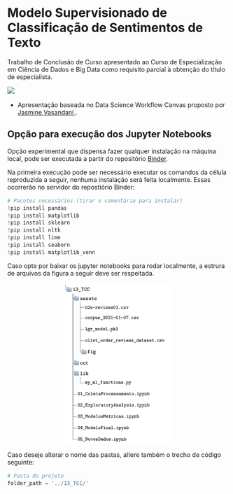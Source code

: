 # Modelo Supervisionado de Classificação de Sentimentos de Texto

Trabalho de Conclusão de Curso apresentado ao Curso de Especialização em
Ciência de Dados e Big Data como requisito parcial à obtenção do título de
especialista.

![](https://github.com/rmoraisr/TccPucminas/blob/master/scripts/13_TCC/assets/fig/canvas_presentation.jpeg)

* Apresentação baseada no Data Science Workflow Canvas proposto por [Jasmine Vasandani
](https://towardsdatascience.com/a-data-science-workflow-canvas-to-kickstart-your-projects-db62556be4d0).

## Opção para execução dos Jupyter Notebooks

Opção experimental que dispensa fazer qualquer instalação na máquina local, pode ser executada a partir do repositório [Binder](https://mybinder.org/v2/gh/rmoraisr/TccPucminas/HEAD).

Na primeira execução pode ser necessário executar os comandos da célula reproduzida a seguir, nenhuma instalação será feita localmente. Essas ocorrerão no servidor do repostiório Binder:

```python
# Pacotes necessários (tirar o comentário para instalar)
!pip install pandas
!pip install matplotlib
!pip install sklearn
!pip install nltk
!pip install lime
!pip install seaborn
!pip install matplotlib_venn
```
Caso opte por baixar os jupyter notebooks para rodar localmente, a estrura de arquivos da figura a seguir deve ser respeitada.

<center>
  <img src="https://github.com/rmoraisr/TccPucminas/blob/master/scripts/13_TCC/assets/fig/folders.png" alt="Estrutura de Arquivos" width="250"/>
</center>

Caso deseje alterar o nome das pastas, altere também o trecho de código seguinte:

```python
# Pasta do projeto
folder_path = '../13_TCC/'
```

